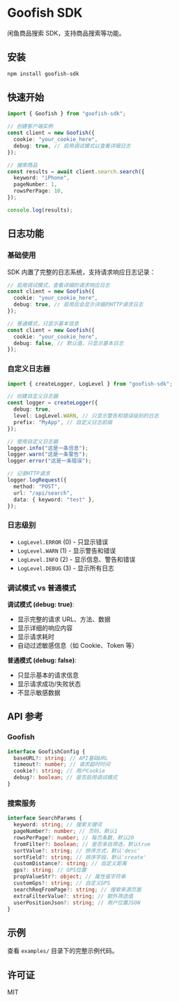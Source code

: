 # Goofish SDK

闲鱼商品搜索 SDK，支持商品搜索等功能。

## 安装

```bash
npm install goofish-sdk
```

## 快速开始

```typescript
import { Goofish } from "goofish-sdk";

// 创建客户端实例
const client = new Goofish({
  cookie: "your_cookie_here",
  debug: true, // 启用调试模式以查看详细日志
});

// 搜索商品
const results = await client.search.search({
  keyword: "iPhone",
  pageNumber: 1,
  rowsPerPage: 10,
});

console.log(results);
```

## 日志功能

### 基础使用

SDK 内置了完整的日志系统，支持请求响应日志记录：

```typescript
// 启用调试模式，查看详细的请求响应日志
const client = new Goofish({
  cookie: "your_cookie_here",
  debug: true, // 启用后会显示详细的HTTP请求日志
});

// 普通模式，只显示基本信息
const client = new Goofish({
  cookie: "your_cookie_here",
  debug: false, // 默认值，只显示基本日志
});
```

### 自定义日志器

```typescript
import { createLogger, LogLevel } from "goofish-sdk";

// 创建自定义日志器
const logger = createLogger({
  debug: true,
  level: LogLevel.WARN, // 只显示警告和错误级别的日志
  prefix: "MyApp", // 自定义日志前缀
});

// 使用自定义日志器
logger.info("这是一条信息");
logger.warn("这是一条警告");
logger.error("这是一条错误");

// 记录HTTP请求
logger.logRequest({
  method: "POST",
  url: "/api/search",
  data: { keyword: "test" },
});
```

### 日志级别

- `LogLevel.ERROR` (0) - 只显示错误
- `LogLevel.WARN` (1) - 显示警告和错误
- `LogLevel.INFO` (2) - 显示信息、警告和错误
- `LogLevel.DEBUG` (3) - 显示所有日志

### 调试模式 vs 普通模式

**调试模式 (debug: true)**:

- 显示完整的请求 URL、方法、数据
- 显示详细的响应内容
- 显示请求耗时
- 自动过滤敏感信息（如 Cookie、Token 等）

**普通模式 (debug: false)**:

- 只显示基本的请求信息
- 显示请求成功/失败状态
- 不显示敏感数据

## API 参考

### Goofish

```typescript
interface GoofishConfig {
  baseURL?: string; // API基础URL
  timeout?: number; // 请求超时时间
  cookie?: string; // 用户Cookie
  debug?: boolean; // 是否启用调试模式
}
```

### 搜索服务

```typescript
interface SearchParams {
  keyword: string; // 搜索关键词
  pageNumber?: number; // 页码，默认1
  rowsPerPage?: number; // 每页条数，默认20
  fromFilter?: boolean; // 是否来自筛选，默认true
  sortValue?: string; // 排序方式，默认'desc'
  sortField?: string; // 排序字段，默认'create'
  customDistance?: string; // 自定义距离
  gps?: string; // GPS位置
  propValueStr?: object; // 属性值字符串
  customGps?: string; // 自定义GPS
  searchReqFromPage?: string; // 搜索来源页面
  extraFilterValue?: string; // 额外筛选值
  userPositionJson?: string; // 用户位置JSON
}
```

## 示例

查看 `examples/` 目录下的完整示例代码。

## 许可证

MIT
